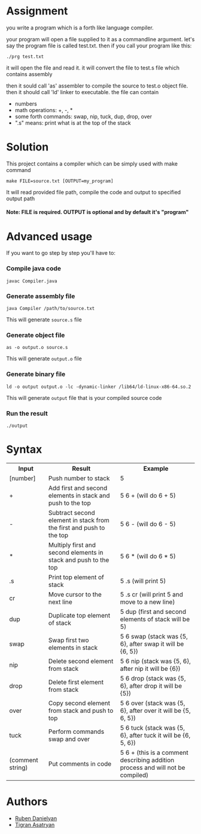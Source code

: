 # Assignment

you write a program which is a forth like language compiler.

your program will open a file supplied to it as a commandline argument.
let's say the program file is called test.txt.
then if you call your program like this:

```
./prg test.txt
```

it will open the file and read it.
it will convert the file to test.s file which contains assembly

then it sould call 'as' assembler to compile the source to test.o object file.
then it should call 'ld' linker to executable.
the file can contain

* numbers
* math operations: +, -, *
* some forth commands: swap, nip, tuck, dup, drop, over
* ".s" means: print what is at the top of the stack


# Solution

This project contains a compiler which can be simply used with make command

```
make FILE=source.txt [OUTPUT=my_program]
```

It will read provided file path, compile the code and output to specified output path

#### Note: FILE is required. OUTPUT is optional and by default it's "program"

# Advanced usage

If you want to go step by step you'll have to:

### Compile java code

```
javac Compiler.java
```

### Generate assembly file

```
java Compiler /path/to/source.txt
```

This will generate `source.s` file

### Generate object file

```
as -o output.o source.s
```

This will generate `output.o` file

### Generate binary file

```
ld -o output output.o -lc -dynamic-linker /lib64/ld-linux-x86-64.so.2
```

This will generate `output` file that is your compiled source code

### Run the result

```
./output
```

# Syntax

<table>
<tr>
    <th>Input</th>
    <th>Result</th>
    <th>Example</th>
</tr>

<tr>
    <td>[number]</td>
    <td>Push number to stack</td>
    <td>5</td>
</tr>
<tr>
    <td>+</td>
    <td>Add first and second elements in stack and push to the top</td>
    <td>5 6 + (will do 6 + 5)</td>
</tr>
<tr>
    <td>-</td>
    <td>Subtract second element in stack from the first and push to the top</td>
    <td>5 6 - (will do 6 - 5)</td>
</tr>
<tr>
    <td>*</td>
    <td>Multiply first and second elements in stack and push to the top</td>
    <td>5 6 * (will do 6 * 5)</td>
</tr>
<tr>
    <td>.s</td>
    <td>Print top element of stack</td>
    <td>5 .s (will print 5)</td>
</tr>
<tr>
    <td>cr</td>
    <td>Move cursor to the next line</td>
    <td>5 .s cr (will print 5 and move to a new line)</td>
</tr>
<tr>
    <td>dup</td>
    <td>Duplicate top element of stack</td>
    <td>5 dup (first and second elements of stack will be 5)</td>
</tr>
<tr>
    <td>swap</td>
    <td>Swap first two elements in stack</td>
    <td>5 6 swap (stack was {5, 6}, after swap it will be {6, 5})</td>
</tr>
<tr>
    <td>nip</td>
    <td>Delete second element from stack</td>
    <td>5 6 nip (stack was {5, 6}, after nip it will be {6})</td>
</tr>
<tr>
    <td>drop</td>
    <td>Delete first element from stack</td>
    <td>5 6 drop (stack was {5, 6}, after drop it will be {5})</td>
</tr>
<tr>
    <td>over</td>
    <td>Copy second element from stack and push to top</td>
    <td>5 6 over (stack was {5, 6}, after over it will be {5, 6, 5})</td>
</tr>
<tr>
    <td>tuck</td>
    <td>Perform commands swap and over</td>
    <td>5 6 tuck (stack was {5, 6}, after tuck it will be {6, 5, 6})</td>
</tr>
<tr>
    <td>(comment string)</td>
    <td>Put comments in code</td>
    <td>5 6 + (this is a comment describing addition process and will not be compiled)</td>
</tr>
</table>

# Authors
- [Ruben Danielyan](https://github.com/danielyandev)
- [Tigran Asatryan](https://github.com/atg1996)
